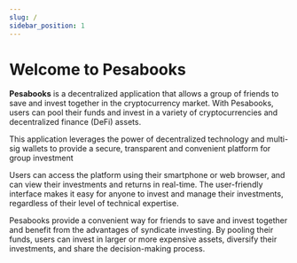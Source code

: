 ```yaml
---
slug: /
sidebar_position: 1
---
```


# Welcome to Pesabooks

**Pesabooks** is a decentralized application that allows a group of friends to save and invest together in the cryptocurrency market. With Pesabooks, users can pool their funds and invest in a variety of cryptocurrencies and decentralized finance (DeFi) assets.

This application leverages the power of decentralized technology and multi-sig wallets to provide a secure, transparent and convenient platform for group investment

Users can access the platform using their smartphone or web browser, and can view their investments and returns in real-time. The user-friendly interface makes it easy for anyone to invest and manage their investments, regardless of their level of technical expertise.

Pesabooks provide a convenient way for friends to save and invest together and benefit from the advantages of syndicate investing. By pooling their funds, users can invest in larger or more expensive assets, diversify their investments, and share the decision-making process.
